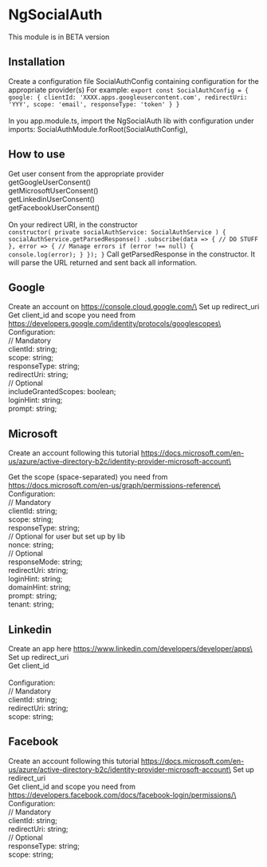 # NgSocialAuth

This module is in BETA version

## Installation
Create a configuration file SocialAuthConfig containing configuration for the appropriate provider(s)
For example:
`export const SocialAuthConfig = {
  google: {
    clientId: 'XXXX.apps.googleusercontent.com',
    redirectUri: 'YYY',
    scope: 'email',
    responseType: 'token'
  }
}
`
\
\
In you app.module.ts, import the NgSocialAuth lib with configuration under imports:
SocialAuthModule.forRoot(SocialAuthConfig),


## How to use
Get user consent from the appropriate provider\
getGoogleUserConsent()\
getMicrosoftUserConsent()\
getLinkedinUserConsent()\
getFacebookUserConsent()\
\
On your redirect URI, in the constructor\
`
  constructor(
    private socialAuthService: SocialAuthService
  ) {
  socialAuthService.getParsedResponse()
  .subscribe(data => {
            // DO STUFF
          },
          error => {
            // Manage errors
              if (error !== null) {
                console.log(error);
              }
          });
  }
`
Call getParsedResponse in the constructor. It will parse the URL returned and sent back all information.


## Google
Create an account on https://console.cloud.google.com/\
Set up redirect_uri\
Get client_id and scope you need from https://developers.google.com/identity/protocols/googlescopes\
\
Configuration:\
  // Mandatory\
  clientId: string;\
  scope: string;\
  responseType: string;\
  redirectUri: string;\
  // Optional\
  includeGrantedScopes: boolean;\
  loginHint: string;\
  prompt: string;

## Microsoft
Create an account following this tutorial https://docs.microsoft.com/en-us/azure/active-directory-b2c/identity-provider-microsoft-account\

Get the scope (space-separated) you need from https://docs.microsoft.com/en-us/graph/permissions-reference\
\
Configuration:\
  // Mandatory\
  clientId: string;\
  scope: string;\
  responseType: string;\
  // Optional for user but set up by lib\
  nonce: string;\
  // Optional\
  responseMode: string;\
  redirectUri: string;\
  loginHint: string;\
  domainHint: string;\
  prompt: string;\
  tenant: string;

## Linkedin
Create an app here https://www.linkedin.com/developers/developer/apps\
Set up redirect_uri\
Get client_id\
\
Configuration:\
  // Mandatory\
  clientId: string;\
  redirectUri: string;\
  scope: string;
 
## Facebook
Create an account following this tutorial https://docs.microsoft.com/en-us/azure/active-directory-b2c/identity-provider-microsoft-account\
Set up redirect_uri\
Get client_id and scope you need from https://developers.facebook.com/docs/facebook-login/permissions/\
\
Configuration:\
  // Mandatory\
  clientId: string;\
  redirectUri: string;\
  // Optional\
  responseType: string;\
  scope: string;  

